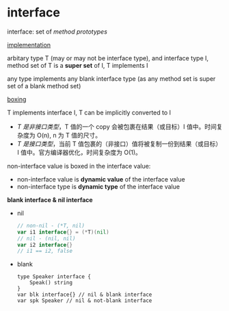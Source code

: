 # interface

interface: set of *method prototypes*


[implementation](https://gfw.go101.org/article/interface.html#implementation)

arbitary type T (may or may not be interface type), and interface type I, method set of T is a **super set** of I, T implements I

any type implements any blank interface type (as any method set is super set of a blank method set)

[boxing](https://gfw.go101.org/article/interface.html#boxing)

T implements interface I, T can be implicitly converted to I

+ *T 是非接口类型*，T 值的一个 copy 会被包裹在结果（或目标）I 值中。时间复杂度为 O(n), n 为 T 值的尺寸。
+ *T 是接口类型*，当前 T 值包裹的（非接口）值将被复制一份到结果（或目标）I 值中。官方编译器优化，时间复杂度为 O(1)。

non-interface value is boxed in the interface value:

+ non-interface value is **dynamic value** of the interface value
+ non-interface type is **dynamic type** of the interface value

**blank interface & nil interface**

+ nil
    ```go
    // non-nil - (*T, nil)
    var i1 interface{} = (*T)(nil)
    // nil - (nil, nil)
    var i2 interface{}
    // i1 == i2, false
    ```
+ blank
    ```
    type Speaker interface {
        Speak() string
    }
    var blk interface{} // nil & blank interface
    var spk Speaker // nil & not-blank interface
    ```
    